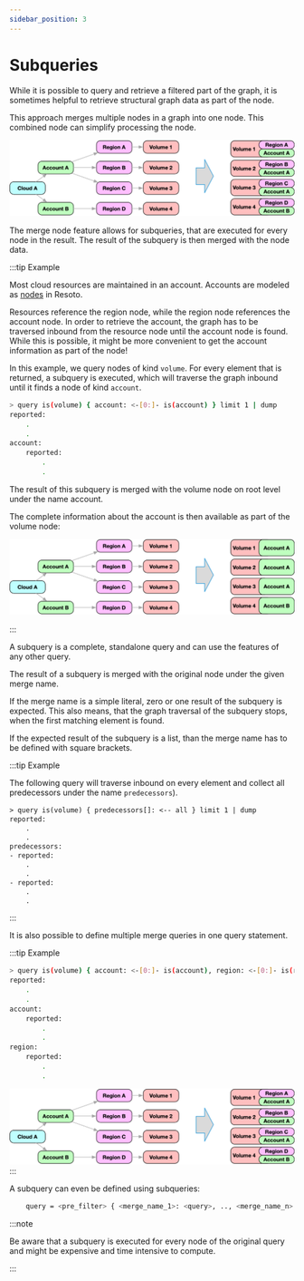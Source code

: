 ```yaml
---
sidebar_position: 3
---
```


# Subqueries

While it is possible to query and retrieve a filtered part of the graph, it is sometimes helpful to retrieve structural graph data as part of the node.

This approach merges multiple nodes in a graph into one node. This combined node can simplify processing the node.

![Merge Example Diagram](./img/merge_nodes.png)

The merge node feature allows for subqueries, that are executed for every node in the result. The result of the subquery is then merged with the node data.

:::tip Example

Most cloud resources are maintained in an account. Accounts are modeled as [nodes](../../../concepts/graph/node.md) in Resoto.

Resources reference the region node, while the region node references the account node. In order to retrieve the account, the graph has to be traversed inbound from the resource node until the account node is found. While this is possible, it might be more convenient to get the account information as part of the node!

In this example, we query nodes of kind `volume`. For every element that is returned, a subquery is executed, which will traverse the graph inbound until it finds a node of kind `account`.

```bash
> query is(volume) { account: <-[0:]- is(account) } limit 1 | dump
reported:
    .
    .
account:
    reported:
        .
        .
```

The result of this subquery is merged with the volume node on root level under the name account.

The complete information about the account is then available as part of the volume node:

![Merge Example Diagram](./img/merge_nodes_1.png)

:::

A subquery is a complete, standalone query and can use the features of any other query.

The result of a subquery is merged with the original node under the given merge name.

If the merge name is a simple literal, zero or one result of the subquery is expected. This also means, that the graph traversal of the subquery stops, when the first matching element is found.

If the expected result of the subquery is a list, than the merge name has to be defined with square brackets.

:::tip Example

The following query will traverse inbound on every element and collect all predecessors under the name `predecessors`).

```
> query is(volume) { predecessors[]: <-- all } limit 1 | dump
reported:
    .
    .
predecessors:
- reported:
    .
    .
- reported:
    .
    .
```

:::

It is also possible to define multiple merge queries in one query statement.

:::tip Example

```sh
> query is(volume) { account: <-[0:]- is(account), region: <-[0:]- is(region) } limit 1 | dump
reported:
    .
    .
account:
    reported:
        .
        .
region:
    reported:
        .
        .
```

![Merge Example Diagram](./img/merge_nodes.png) :::

A subquery can even be defined using subqueries:

```bash
    query = <pre_filter> { <merge_name_1>: <query>, .., <merge_name_n>: <query> } <post_filter>
```

:::note

Be aware that a subquery is executed for every node of the original query and might be expensive and time intensive to compute.

:::
